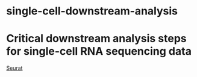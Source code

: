 # single-cell-downstream-analysis
# Critical downstream analysis steps for single-cell RNA sequencing data
[Seurat](https://satijalab.org/seurat/articles/install.html)
